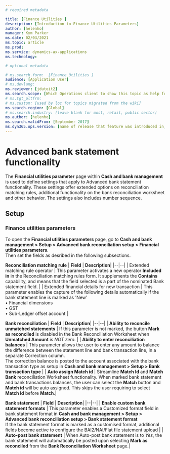 ```yaml
---
# required metadata

title: [Finance Utilities ]
description: [Introduction to Finance Utilities Parameters]
author: [helenho]
manager: Kym Parker
ms.date: 02/03/2021
ms.topic: article
ms.prod: 
ms.service: dynamics-ax-applications
ms.technology: 

# optional metadata

# ms.search.form:  [Finance Utilities ]
audience: [Application User]
# ms.devlang: 
ms.reviewer: [jdutoit2]
ms.search.scope: [Which Operations client to show this topic as help for, to be set by content strategist, see list here: https://microsoft.sharepoint.com/teams/DynDoc/_layouts/15/WopiFrame.aspx?sourcedoc={23419e1c-eb64-42e9-aa9b-79875b428718}&action=edit&wd=target%28Core%20Dynamics%20AX%20CP%20requirements%2Eone%7C4CC185C0%2DEFAA%2D42CD%2D94B9%2D8F2A45E7F61A%2FVersions%20list%20for%20docs%20topics%7CC14BE630%2D5151%2D49D6%2D8305%2D554B5084593C%2F%29]
# ms.tgt_pltfrm: 
# ms.custom: [used by loc for topics migrated from the wiki]
ms.search.region: [Global]
# ms.search.industry: [leave blank for most, retail, public sector]
ms.author: [helenho]
ms.search.validFrom: [September 2017]
ms.dyn365.ops.version: [name of release that feature was introduced in, see list here: https://microsoft.sharepoint.com/teams/DynDoc/_layouts/15/WopiFrame.aspx?sourcedoc={23419e1c-eb64-42e9-aa9b-79875b428718}&action=edit&wd=target%28Core%20Dynamics%20AX%20CP%20requirements%2Eone%7C4CC185C0%2DEFAA%2D42CD%2D94B9%2D8F2A45E7F61A%2FVersions%20list%20for%20docs%20topics%7CC14BE630%2D5151%2D49D6%2D8305%2D554B5084593C%2F%29]
---
```


# Advanced bank statement functionality

The **Financial utilities parameter** page within **Cash and bank management** is used to define settings that apply to Advanced bank statement functionality. These settings offer extended options on reconciliation matching rules, additional functionality on the bank reconciliation worksheet and other behavior. The settings also includes number sequence.

## Setup
### Finance utilities parameters

To open the **Financial utilities parameters** page, go to **Cash and bank management > Setup > Advanced bank reconciliation setup > Financial utilities parameters**. <br>
Then set the fields as desribed in the following subsections.

**Reconciliation matching rule**
| **Field** | **Description**|
|--|--|
| Extended matching rule operator | This parameter activates a new operator **Included in** in the Reconciliation matching rules form. It supplements the **Contains** capability, and means that the field selected is a part of the nominated Bank statement field. |
| Extended financial details for new transaction | This parameter enables the capture of the following details automatically if the bank statement line is marked as 'New' <br> • Financial dimensions <br> • GST  <br> • Sub-Ledger offset account |

**Bank reconciliation**
| **Field** | **Description**|
|--|--|
| **Ability to reconcile unmatched statements** | If this parameter is not marked, the button **Mark as reconciled** is disabled in the Bank Reconciliation Worksheet when **Unmatched Amount** is _NOT zero_. |
| **Ability to enter reconciliation balances** | This parameter allows the user to enter any amount to balance the difference between the statement line and bank transaction line, in a separate Correction column. <br> The correction balance is posted to the account associated with the bank transaction type as setup in **Cash and bank management > Setup > Bank transaction type** |
| **Auto assign Match id** | Streamline **Match Id** and **Match Bank** reconciliation Worksheet functionality. When marked bank statement and bank transactions balances, the user can select the **Match** button and **Match id** will be auto assigned. This skips the user requiring to select **Match Id** before **Match**.|

**Bank statement**
| **Field** | **Description**|
|--|--|
| **Enable custom bank statement formats** | This parameter enables a Customized format field in bank statement format in **Cash and bank management > Setup > Advanced bank reconciliation setup > Bank statement format** <br> If the bank statement format is marked as a customised format, additional fields become active to configure the BAI2/NAI/Flat file statement upload |
| **Auto-post bank statement** | When Auto-post bank statement is to _Yes_, the bank statement will automatically be posted upon selecting **Mark as reconciled** from the **Bank Reconciliation Worksheet** page.|
